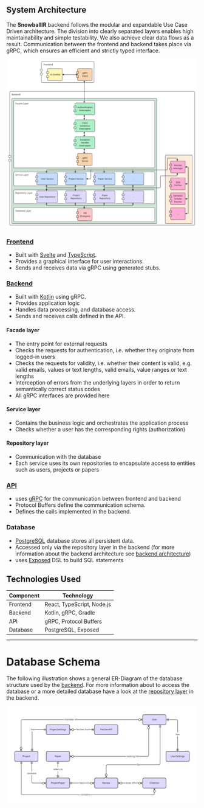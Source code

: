 ## System Architecture
The **SnowballIR** backend follows the modular and expandable Use Case Driven architecture. The division into clearly
separated layers enables high maintainability and simple testability. We also achieve clear data flows as a result. 
Communication between the frontend and backend takes place via gRPC, which ensures an efficient and strictly 
typed interface.

![component-diagram.png](assets/component-diagram.png)

### [Frontend](https://github.com/SE-UUlm/snowballr-frontend)
- Built with [Svelte](https://svelte.dev/) and [TypeScript](https://www.typescriptlang.org/).
- Provides a graphical interface for user interactions.
- Sends and receives data via gRPC using generated stubs.

### [Backend](https://github.com/SE-UUlm/snowballr-backend)
- Built with [Kotlin](https://kotlinlang.org/) using gRPC.
- Provides application logic
- Handles data processing, and database access.
- Sends and receives calls defined in the API.

#### Facade layer
- The entry point for external requests
- Checks the requests for authentication, i.e. whether they originate from logged-in users 
- Checks the requests for validity, i.e. whether their content is valid, e.g. valid emails, values or text lengths, valid emails, value ranges or text lengths
- Interception of errors from the underlying layers in order to return semantically correct status codes
- All gRPC interfaces are provided here
  
#### Service layer
- Contains the business logic and orchestrates the application process
- Checks whether a user has the corresponding rights (authorization)

#### Repository layer
- Communication with the database
- Each service uses its own repositories to encapsulate access to entities such as users, projects or papers

### [API](https://github.com/SE-UUlm/snowballr-api)
- uses [gRPC](https://grpc.io/) for the communication between frontend and backend
- Protocol Buffers define the communication schema.
- Defines the calls implemented in the backend.

### Database
- [PostgreSQL](https://www.postgresql.org/) database stores all persistent data.
- Accessed only via the repository layer in the backend (for more information about the backend architecture see [backend architecture](https://github.com/SE-UUlm/snowballr-backend/blob/develop/wiki/Architecture.md))
- uses [Exposed](https://github.com/JetBrains/Exposed) DSL to build SQL statements

## Technologies Used

| Component | Technology                    |
|----------|-------------------------------|
| Frontend | React, TypeScript, Node.js    |
| Backend  | Kotlin, gRPC, Gradle          |
| API      | gRPC, Protocol Buffers        |
| Database | PostgreSQL, Exposed           |

---

# Database Schema

The following illustration shows a general ER-Diagram of the database structure used by the [backend](https://github.com/SE-UUlm/snowballr-backend). For 
more information about to access the database or a more detailed database have a look at the [repository layer](https://github.com/SE-UUlm/snowballr-backend/blob/develop/wiki/Contributing.md#repository) in the backend. 


![snowballR-database-schema.svg](assets/snowballR-database-schema.svg)


